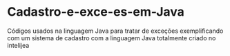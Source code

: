 # Cadastro-e-exce-es-em-Java
Códigos usados na linguagem Java para tratar de exceções exemplificando com um sistema de cadastro com a linguagem Java totalmente criado no intelijea
